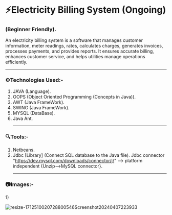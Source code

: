 # ⚡Electricity Billing System (Ongoing)

  <h3> (Beginner Friendly).</h3>
    
  An electricity billing system is a software that manages customer information, meter readings, rates, calculates charges, generates invoices, processes payments, and provides reports. It ensures 
  accurate billing, enhances customer service, and helps utilities manage operations efficiently.    
  <hr>
  <h3>⚙️Technologies Used:-</h3>
      
   1) JAVA (Language).
   2) OOPS (Object Oriented Programming (Concepts in Java)).
   3) AWT (Java FrameWork).
   4) SWING (Java FrameWork).
   5) MYSQL (DataBase).
   6) Java Ant.
    <hr>
    
  <h3>🔍Tools:-</h3>
    
   1) Netbeans.
   2)  Jdbc [Library] (Connect SQL database to the Java file). Jdbc connector "https://dev.mysql.com/downloads/connector/j/" --> platform independent
        {Unzip-->MySQL connector}.
        <hr>
   <h3> 📷Images:-</h3>
    1)
    
![resize-1712510020728800546Screenshot20240407223933](https://github.com/SuhaibFida/Electricity-Billing-System/assets/109733166/f7acc7cc-3bbf-4e6f-bfe4-04bbd0c01b60)











